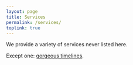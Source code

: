 ```yaml
---
layout: page
title: Services
permalink: /services/
toplink: true
---
```


We provide a variety of services never listed here.

Except one: [gorgeous timelines](/timeline/).